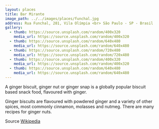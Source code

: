 ```yaml
---
layout: places
title: Bar Mirante
image_path: ../../images/places/funchal.jpg
address: Rua Funchal, 281, Vila Olímpia <br> São Paulo - SP - Brasil
gallery:
  - thumb: https://source.unsplash.com/random/400x320
    media_url: https://source.unsplash.com/random/400x320
  - thumb: https://source.unsplash.com/random/640x480
    media_url: https://source.unsplash.com/random/640x480
  - thumb: https://source.unsplash.com/random/720x480
    media_url: https://source.unsplash.com/random/720x480
  - thumb: https://source.unsplash.com/random/400x320
    media_url: https://source.unsplash.com/random/400x320
  - thumb: https://source.unsplash.com/random/640x480
    media_url: https://source.unsplash.com/random/640x480
---
```


A ginger biscuit, ginger nut or ginger snap is a globally popular biscuit based snack food, flavoured with ginger.

Ginger biscuits are flavoured with powdered ginger and a variety of other spices, most commonly cinnamon, molasses and nutmeg. There are many recipes for ginger nuts.

Source [Wikipedia](https://en.wikipedia.org/wiki/Ginger_nut)
